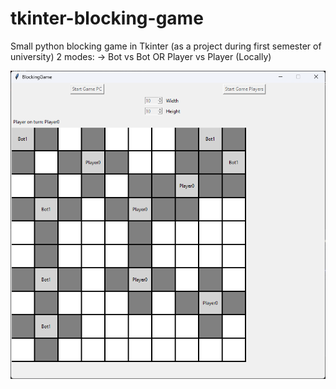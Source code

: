 # tkinter-blocking-game
Small python blocking game in Tkinter (as a project during first semester of university)
2 modes: 
-> Bot vs Bot OR Player vs Player (Locally)

![BlockingGame Screenshot](1.PNG)
